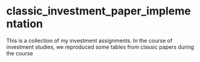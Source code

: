 # classic_investment_paper_implementation
This is a collection of my investment assignments. In the course of investment studies, we reproduced some tables from classic papers during the course
